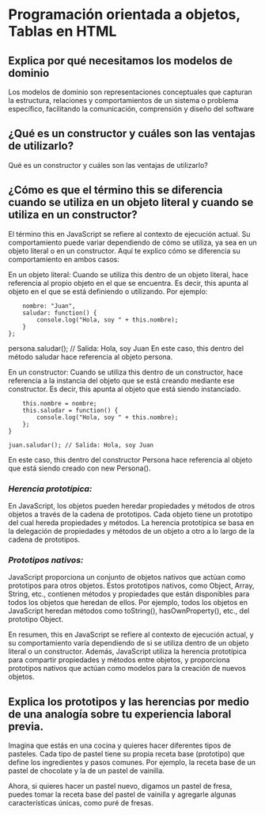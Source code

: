 # Programación orientada a objetos, Tablas en HTML

## **Explica por qué necesitamos los modelos de dominio**

Los modelos de dominio son representaciones conceptuales que capturan la estructura, relaciones y comportamientos de un sistema o problema específico, facilitando la comunicación, comprensión y diseño del software

## **¿Qué es un constructor y cuáles son las ventajas de utilizarlo?**

Qué es un constructor y cuáles son las ventajas de utilizarlo?

## **¿Cómo es que el término this se diferencia cuando se utiliza en un objeto literal y cuando se utiliza en un constructor?**

El término this en JavaScript se refiere al contexto de ejecución actual. Su comportamiento puede variar dependiendo de cómo se utiliza, ya sea en un objeto literal o en un constructor. Aquí te explico cómo se diferencia su comportamiento en ambos casos:

En un objeto literal:
Cuando se utiliza this dentro de un objeto literal, hace referencia al propio objeto en el que se encuentra. Es decir, this apunta al objeto en el que se está definiendo o utilizando.
Por ejemplo:

```const persona = {
    nombre: "Juan",
    saludar: function() {
        console.log("Hola, soy " + this.nombre);
    }
};
```

persona.saludar(); // Salida: Hola, soy Juan
En este caso, this dentro del método saludar hace referencia al objeto persona.

En un constructor:
Cuando se utiliza this dentro de un constructor, hace referencia a la instancia del objeto que se está creando mediante ese constructor. Es decir, this apunta al objeto que está siendo instanciado.

```function Persona(nombre) {
    this.nombre = nombre;
    this.saludar = function() {
        console.log("Hola, soy " + this.nombre);
    };
}
```

```const juan = new Persona("Juan");
juan.saludar(); // Salida: Hola, soy Juan
```

En este caso, this dentro del constructor Persona hace referencia al objeto que está siendo creado con new Persona().

### *Herencia prototípica:*

En JavaScript, los objetos pueden heredar propiedades y métodos de otros objetos a través de la cadena de prototipos. Cada objeto tiene un prototipo del cual hereda propiedades y métodos. La herencia prototípica se basa en la delegación de propiedades y métodos de un objeto a otro a lo largo de la cadena de prototipos.

### *Prototipos nativos:*

 JavaScript proporciona un conjunto de objetos nativos que actúan como prototipos para otros objetos. Estos prototipos nativos, como Object, Array, String, etc., contienen métodos y propiedades que están disponibles para todos los objetos que heredan de ellos. Por ejemplo, todos los objetos en JavaScript heredan métodos como toString(), hasOwnProperty(), etc., del prototipo Object.

En resumen, this en JavaScript se refiere al contexto de ejecución actual, y su comportamiento varía dependiendo de si se utiliza dentro de un objeto literal o un constructor. Además, JavaScript utiliza la herencia prototípica para compartir propiedades y métodos entre objetos, y proporciona prototipos nativos que actúan como modelos para la creación de nuevos objetos.

## **Explica los prototipos y las herencias por medio de una analogía sobre tu experiencia laboral previa.**

Imagina que estás en una cocina y quieres hacer diferentes tipos de pasteles. Cada tipo de pastel tiene su propia receta base (prototipo) que define los ingredientes y pasos comunes. Por ejemplo, la receta base de un pastel de chocolate y la de un pastel de vainilla.

Ahora, si quieres hacer un pastel nuevo, digamos un pastel de fresa, puedes tomar la receta base del pastel de vainilla y agregarle algunas características únicas, como puré de fresas.
